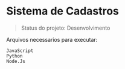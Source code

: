 # Sistema de Cadastros

> Status do projeto: Desenvolvimento

Arquivos necessarios para executar:

```
JavaScript
Python
Node.Js
```
